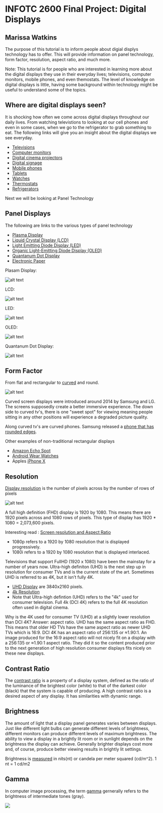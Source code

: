 # INFOTC 2600 Final Project: Digital Displays
## Marissa Watkins

The purpose of this tutorial is to inform people about digial displys technology has to offer. This will provide information on panel technology, form factor, resolution, aspect ratio, and much more. 

Note: This tutorial is for people who are interested in learning more about the digital displays they use in their everyday lives; televisions, computer monitors, mobile phones, and even themostats. The level of knowledge on digital displays is little, having some background within technology might be useful to understand some of the topics. 

## Where are digital displays seen?

It is shocking how often we come across digital displays throughout our daily lives. From watching televistions to looking at our cell phones and even in some cases, when we go to the refrigerator to grab something to eat. 
The following links will give you an insight about the digital displays we see everyday. 
* [Televisions](https://electronics.howstuffworks.com/hdtv.htm)
* [Computer monitors](https://en.wikipedia.org/wiki/Computer_monitor)
* [Digital cinema projectors](https://www.christiedigital.com/en-us/cinema/cinema-products/digital-cinema-projectors)
* [Digital signage](https://en.wikipedia.org/wiki/Digital_signage)
* [Mobile phones](https://www.lifewire.com/cell-phone-displays-577490)
* [Tablets](https://en.wikipedia.org/wiki/Tablet_computer)
* [Watches](https://wearos.google.com/#hands-free-help)
* [Thermostats](http://www.archiexpo.com/prod/lennox/product-147436-1936595.html)
* [Refrigerators](https://www.samsung.com/us/explore/family-hub-refrigerator/overview/)

Next we will be looking at Panel Technology
## Panel Displays 
The following are links to the various types of panel technology

* [Plasma Display](https://en.wikipedia.org/wiki/Plasma_display)
* [Liquid Crystal Display (LCD)](https://en.wikipedia.org/wiki/Liquid-crystal_display)
* [Light Emitting Diode Display (LED)](https://en.wikipedia.org/wiki/LED_display)
* [Organic Light-Emitting Diode Display (OLED)](https://en.wikipedia.org/wiki/OLED)
* [Quantanum Dot Display](https://en.wikipedia.org/wiki/Quantum_dot_display)
* [Electronic Paper](https://en.wikipedia.org/wiki/Electronic_paper)

Plasam Display:

![alt text](https://github.com/marissawatkins/INFOTC2600FinalProject/blob/master/plasmaDisplay.png)

LCD:

![alt text](https://github.com/marissawatkins/INFOTC2600FinalProject/blob/master/lcd-screen.gif)

LED:

![alt text](https://github.com/marissawatkins/INFOTC2600FinalProject/blob/master/LEDDisplay.jpg)

OLED:

![alt text](https://github.com/marissawatkins/INFOTC2600FinalProject/blob/master/oled-cell.gif)

Quantanum Dot Display:

![alt text](https://github.com/marissawatkins/INFOTC2600FinalProject/blob/master/quantanumDotDisplay.jpg)

## Form Factor
From flat and rectangular to [curved](https://en.wikipedia.org/wiki/Curved_screen) and round. 

![alt text](https://github.com/marissawatkins/INFOTC2600FinalProject/blob/master/curvedTV.jpg)

Curved screen displays were introduced around 2014 by Samsung and LG. The screens supposedly create a better immersive experience. The down side to curved tv's, there is one "sweet spot" for viewing meaning people sitting in any other positions will experience a degraded picture quality. 

Along curved tv's are curved phones. Samsung released a [phone that has rounded edges](https://www.samsung.com/global/galaxy/galaxy-s8/). 

Other examples of non-traditional rectangular displays
* [Amazon Echo Spot](https://www.amazon.com/dp/B073SQYXTW/ref=cm_sw_r_cp_ep_dp_daynBbEFB16YD)
* [Android Wear Watches](https://wearos.google.com/#hands-free-help)
* Apples [iPhone X](https://www.apple.com/iphone/)

## Resolution
[Display resolution](https://en.wikipedia.org/wiki/Display_resolution) is the number of pixels across by the number of rows of pixels

![alt text](https://github.com/marissawatkins/INFOTC2600FinalProject/blob/master/resolution.png)

A full high definition (FHD) display is 1920 by 1080. This means there are 1920 pixels across and 1080 rows of pixels. This type of display has 1920 * 1080 = 2,073,600 pixels.

Interesting read : [Screen resolution and Aspect Ratio](https://www.digitalcitizen.life/what-screen-resolution-or-aspect-ratio-what-do-720p-1080i-1080p-mean)

* 1080p refers to a 1920 by 1080 resolution that is displayed progressively.
* 1080i refers to a 1920 by 1080 resolution that is displayed interlaced.

Televisions that support FullHD (1920 x 1080) have been the mainstay for a number of years now. Ultra-high definiton (UHD) is the next step up in resolution for consumer TVs and is the current state of the art. Sometimes UHD is referred to as 4K, but it isn’t fully 4K.

* [UHD Display](https://en.wikipedia.org/wiki/Ultra-high-definition_television) are 3840x2160 pixels.
* [4k Resolution](https://en.wikipedia.org/wiki/4K_resolution)
* Note that Ultra-high defintion (UHD) refers to the "4k" used for consumer television. Full 4k (DCI 4K) refers to the full 4K resolution often used in digital cinema.

Why is the 4K used for consumer TV (UHD) at a slightly lower resolution than DCI 4K? Answer: aspect ratio. UHD has the same aspect ratio as FHD. This means that older HD TVs have the same aspect ratio as newer UHD TVs which is 16:9. DCI 4K has an aspect ratio of 256∶135 or ≈1.90∶1. An image produced for the 16:9 aspect ratio will not nicely fit on a display with a 256∶135 or ≈1.90∶1 aspect ratio. They did it so the content produced prior to the next generation of high resolution consumer displays fits nicely on these new displays.

## Contrast Ratio
The [contrast ratio](https://en.wikipedia.org/wiki/Contrast_ratio) is a property of a display system, defined as the ratio of the luminance of the brightest color (white) to that of the darkest color (black) that the system is capable of producing. A high contrast ratio is a desired aspect of any display. It has similarities with dynamic range.

## Brightness
The amount of light that a display panel generates varies between displays. Just like different light bulbs can generate different levels of brightness, different monitors can produce different levels of maximum brightness. The ability to view a display in a brightly lit room or in sunlight depends on the brightness the display can achieve. Generally brighter displays cost more and, of course, produce better viewing results in brightly lit settings.

Brightness is [measured](https://en.wikipedia.org/wiki/Candela_per_square_metre) in nits(nt) or candela per meter squared (cd/m^2). 1 nt = 1 cd/m2

## Gamma
In computer image processing, the term [gamma](https://www.eizo.com/library/basics/lcd_display_gamma/) gernerally refers to the brightness of intermediate tones (gray). 

![](https://github.com/marissawatkins/INFOTC2600FinalProject/blob/master/gamma.jpg)



